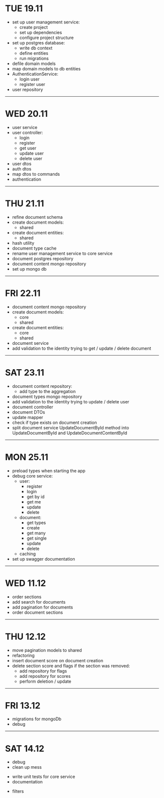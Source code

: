 # TUE 19.11

+ set up user management service:
    + create project
    + set up dependencies
    + configure project structure
+ set up postgres database:
    + write db context
    + define entities
    + run migrations
+ defile domain models
+ map domain models to db entities
+ AuthenticationService:
    + login user
    + register user
+ user repository

----------

# WED 20.11

+ user service
+ user controller:
    + login
    + register
    + get user
    + update user
    + delete user
+ user dtos
+ auth dtos
+ map dtos to commands
+ authentication

----------

# THU 21.11

+ refine document schema
+ create document models:
    + shared
+ create document entities:
    + shared
+ hash utility
+ document type cache
+ rename user management service to core service
+ document postgres repository
+ document content mongo repository
+ set up mongo db

----------

# FRI 22.11

+ document content mongo repository
+ create document models:
    + core
    + shared
+ create document entities:
    + core
    + shared
+ document service
+ add validation to the identity trying to get / update / delete document

----------

# SAT 23.11

+ document content repository:
    + add type to the aggregation
+ document types mongo repository
+ add validation to the identity trying to update / delete user
+ document controller
+ document DTOs
+ update mapper
+ check if type exists on document creation
+ split document service UpdateDocumentById method into UpdateDocumentById and UpdateDocumentContentById

----------

# MON 25.11

+ preload types when starting the app
+ debug core service:
    + user:
        + register
        + login
        + get by id
        + get me
        + update
        + delete
    + document:
        + get types
        + create
        + get many
        + get single
        + update
        + delete
    + caching
+ set up swagger documentation

----------

# WED 11.12

+ order sections
+ add search for documents
+ add pagination for documents
+ order document sections

----------

# THU 12.12

+ move pagination models to shared
+ refactoring
+ insert document score on document creation
+ delete section score and flags if the section was removed:
    + add repository for flags
    + add repository for scores
    + perform deletion / update

----------

# FRI 13.12

+ migrations for mongoDb
+ debug

----------

# SAT 14.12

+ debug
+ clean up mess
- write unit tests for core service
- documentation
* filters